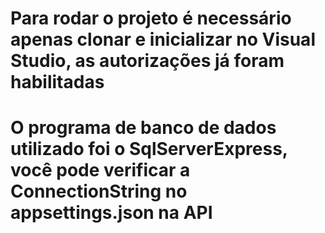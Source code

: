 # Para rodar o projeto é necessário apenas clonar e inicializar no Visual Studio, as autorizações já foram habilitadas
# O programa de banco de dados utilizado foi o SqlServerExpress, você pode verificar a ConnectionString no appsettings.json na API
